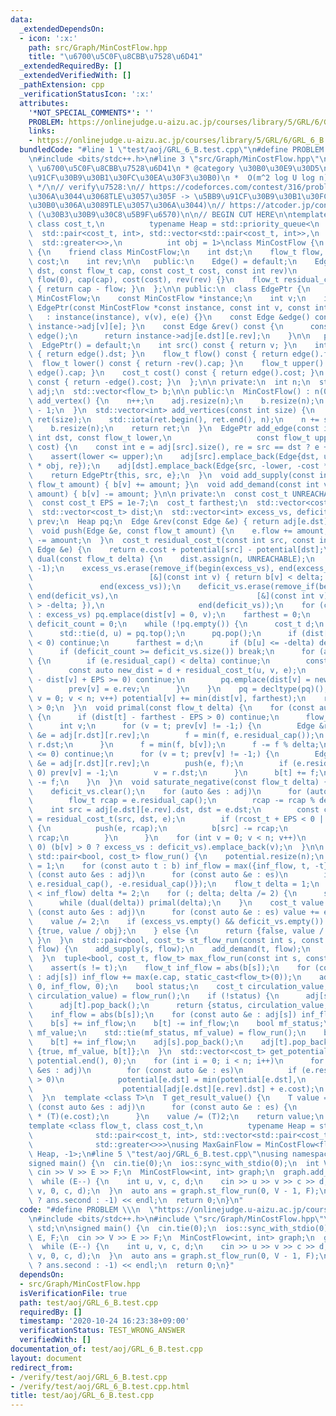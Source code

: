 ```yaml
---
data:
  _extendedDependsOn:
  - icon: ':x:'
    path: src/Graph/MinCostFlow.hpp
    title: "\u6700\u5C0F\u8CBB\u7528\u6D41"
  _extendedRequiredBy: []
  _extendedVerifiedWith: []
  _pathExtension: cpp
  _verificationStatusIcon: ':x:'
  attributes:
    '*NOT_SPECIAL_COMMENTS*': ''
    PROBLEM: https://onlinejudge.u-aizu.ac.jp/courses/library/5/GRL/6/GRL_6_B
    links:
    - https://onlinejudge.u-aizu.ac.jp/courses/library/5/GRL/6/GRL_6_B
  bundledCode: "#line 1 \"test/aoj/GRL_6_B.test.cpp\"\n#define PROBLEM \\\n  \"https://onlinejudge.u-aizu.ac.jp/courses/library/5/GRL/6/GRL_6_B\"\
    \n#include <bits/stdc++.h>\n#line 3 \"src/Graph/MinCostFlow.hpp\"\n/**\n * @title\
    \ \u6700\u5C0F\u8CBB\u7528\u6D41\n * @category \u30B0\u30E9\u30D5\n *  PrimalDual(\u5BB9\
    \u91CF\u30B9\u30B1\u30FC\u30EA\u30F3\u30B0)\n *  O(m^2 log U log n)\n * @see https://misawa.github.io/others/flow/library_design.html\n\
    \ */\n// verify\u7528:\n// https://codeforces.com/contest/316/problem/C2\n// (Radix-Heap\u3067\
    \u306A\u3044\u3068TLE\u3057\u305F -> \u5BB9\u91CF\u30B9\u30B1\u30FC\u30EA\u30F3\
    \u30B0\u306A\u3089TLE\u3057\u306A\u3044)\n// https://atcoder.jp/contests/geocon2013/tasks/geocon2013_b\
    \ (\u30B3\u30B9\u30C8\u5B9F\u6570)\n\n// BEGIN CUT HERE\n\ntemplate <class flow_t,\
    \ class cost_t,\n          typename Heap = std::priority_queue<\n            \
    \  std::pair<cost_t, int>, std::vector<std::pair<cost_t, int>>,\n            \
    \  std::greater<>>,\n          int obj = 1>\nclass MinCostFlow {\n  class Edge\
    \ {\n    friend class MinCostFlow;\n    int dst;\n    flow_t flow, cap;\n    cost_t\
    \ cost;\n    int rev;\n\n   public:\n    Edge() = default;\n    Edge(const int\
    \ dst, const flow_t cap, const cost_t cost, const int rev)\n        : dst(dst),\
    \ flow(0), cap(cap), cost(cost), rev(rev) {}\n    flow_t residual_cap() const\
    \ { return cap - flow; }\n  };\n\n public:\n  class EdgePtr {\n    friend class\
    \ MinCostFlow;\n    const MinCostFlow *instance;\n    int v;\n    int e;\n   \
    \ EdgePtr(const MinCostFlow *const instance, const int v, const int e)\n     \
    \   : instance(instance), v(v), e(e) {}\n    const Edge &edge() const { return\
    \ instance->adj[v][e]; }\n    const Edge &rev() const {\n      const Edge &e =\
    \ edge();\n      return instance->adj[e.dst][e.rev];\n    }\n\n   public:\n  \
    \  EdgePtr() = default;\n    int src() const { return v; }\n    int dst() const\
    \ { return edge().dst; }\n    flow_t flow() const { return edge().flow; }\n  \
    \  flow_t lower() const { return -rev().cap; }\n    flow_t upper() const { return\
    \ edge().cap; }\n    cost_t cost() const { return edge().cost; }\n    cost_t gain()\
    \ const { return -edge().cost; }\n  };\n\n private:\n  int n;\n  std::vector<std::vector<Edge>>\
    \ adj;\n  std::vector<flow_t> b;\n\n public:\n  MinCostFlow() : n(0) {}\n  int\
    \ add_vertex() {\n    n++;\n    adj.resize(n);\n    b.resize(n);\n    return n\
    \ - 1;\n  }\n  std::vector<int> add_vertices(const int size) {\n    std::vector<int>\
    \ ret(size);\n    std::iota(ret.begin(), ret.end(), n);\n    n += size;\n    adj.resize(n);\n\
    \    b.resize(n);\n    return ret;\n  }\n  EdgePtr add_edge(const int src, const\
    \ int dst, const flow_t lower,\n                   const flow_t upper, const cost_t\
    \ cost) {\n    const int e = adj[src].size(), re = src == dst ? e + 1 : adj[dst].size();\n\
    \    assert(lower <= upper);\n    adj[src].emplace_back(Edge{dst, upper, cost\
    \ * obj, re});\n    adj[dst].emplace_back(Edge{src, -lower, -cost * obj, e});\n\
    \    return EdgePtr{this, src, e};\n  }\n  void add_supply(const int v, const\
    \ flow_t amount) { b[v] += amount; }\n  void add_demand(const int v, const flow_t\
    \ amount) { b[v] -= amount; }\n\n private:\n  const cost_t UNREACHABLE = numeric_limits<cost_t>::max();\n\
    \  const cost_t EPS = 1e-7;\n  cost_t farthest;\n  std::vector<cost_t> potential;\n\
    \  std::vector<cost_t> dist;\n  std::vector<int> excess_vs, deficit_vs;\n  std::vector<int>\
    \ prev;\n  Heap pq;\n  Edge &rev(const Edge &e) { return adj[e.dst][e.rev]; }\n\
    \  void push(Edge &e, const flow_t amount) {\n    e.flow += amount;\n    adj[e.dst][e.rev].flow\
    \ -= amount;\n  }\n  cost_t residual_cost_t(const int src, const int dst, const\
    \ Edge &e) {\n    return e.cost + potential[src] - potential[dst];\n  }\n  bool\
    \ dual(const flow_t delta) {\n    dist.assign(n, UNREACHABLE);\n    prev.assign(n,\
    \ -1);\n    excess_vs.erase(remove_if(begin(excess_vs), end(excess_vs),\n    \
    \                          [&](const int v) { return b[v] < delta; }),\n     \
    \               end(excess_vs));\n    deficit_vs.erase(remove_if(begin(deficit_vs),\
    \ end(deficit_vs),\n                               [&](const int v) { return b[v]\
    \ > -delta; }),\n                     end(deficit_vs));\n    for (const auto v\
    \ : excess_vs) pq.emplace(dist[v] = 0, v);\n    farthest = 0;\n    std::size_t\
    \ deficit_count = 0;\n    while (!pq.empty()) {\n      cost_t d;\n      int u;\n\
    \      std::tie(d, u) = pq.top();\n      pq.pop();\n      if (dist[u] - d + EPS\
    \ < 0) continue;\n      farthest = d;\n      if (b[u] <= -delta) deficit_count++;\n\
    \      if (deficit_count >= deficit_vs.size()) break;\n      for (auto &e : adj[u])\
    \ {\n        if (e.residual_cap() < delta) continue;\n        const auto v = e.dst;\n\
    \        const auto new_dist = d + residual_cost_t(u, v, e);\n        if (new_dist\
    \ - dist[v] + EPS >= 0) continue;\n        pq.emplace(dist[v] = new_dist, v);\n\
    \        prev[v] = e.rev;\n      }\n    }\n    pq = decltype(pq)();\n    for (int\
    \ v = 0; v < n; v++) potential[v] += min(dist[v], farthest);\n    return deficit_count\
    \ > 0;\n  }\n  void primal(const flow_t delta) {\n    for (const auto t : deficit_vs)\
    \ {\n      if (dist[t] - farthest - EPS > 0) continue;\n      flow_t f = -b[t];\n\
    \      int v;\n      for (v = t; prev[v] != -1;) {\n        Edge &r = adj[v][prev[v]],\
    \ &e = adj[r.dst][r.rev];\n        f = min(f, e.residual_cap());\n        v =\
    \ r.dst;\n      }\n      f = min(f, b[v]);\n      f -= f % delta;\n      if (f\
    \ <= 0) continue;\n      for (v = t; prev[v] != -1;) {\n        Edge &r = adj[v][prev[v]],\
    \ &e = adj[r.dst][r.rev];\n        push(e, f);\n        if (e.residual_cap() <=\
    \ 0) prev[v] = -1;\n        v = r.dst;\n      }\n      b[t] += f;\n      b[v]\
    \ -= f;\n    }\n  }\n  void saturate_negative(const flow_t delta) {\n    excess_vs.clear();\n\
    \    deficit_vs.clear();\n    for (auto &es : adj)\n      for (auto &e : es) {\n\
    \        flow_t rcap = e.residual_cap();\n        rcap -= rcap % delta;\n    \
    \    int src = adj[e.dst][e.rev].dst, dst = e.dst;\n        const cost_t rcost_t\
    \ = residual_cost_t(src, dst, e);\n        if (rcost_t + EPS < 0 || rcap < 0)\
    \ {\n          push(e, rcap);\n          b[src] -= rcap;\n          b[dst] +=\
    \ rcap;\n        }\n      }\n    for (int v = 0; v < n; v++)\n      if (b[v] !=\
    \ 0) (b[v] > 0 ? excess_vs : deficit_vs).emplace_back(v);\n  }\n\n public:\n \
    \ std::pair<bool, cost_t> flow_run() {\n    potential.resize(n);\n    flow_t inf_flow\
    \ = 1;\n    for (const auto t : b) inf_flow = max({inf_flow, t, -t});\n    for\
    \ (const auto &es : adj)\n      for (const auto &e : es)\n        inf_flow = max({inf_flow,\
    \ e.residual_cap(), -e.residual_cap()});\n    flow_t delta = 1;\n    while (delta\
    \ < inf_flow) delta *= 2;\n    for (; delta; delta /= 2) {\n      saturate_negative(delta);\n\
    \      while (dual(delta)) primal(delta);\n    }\n    cost_t value = 0;\n    for\
    \ (const auto &es : adj)\n      for (const auto &e : es) value += e.flow * e.cost;\n\
    \    value /= 2;\n    if (excess_vs.empty() && deficit_vs.empty()) {\n      return\
    \ {true, value / obj};\n    } else {\n      return {false, value / obj};\n   \
    \ }\n  }\n  std::pair<bool, cost_t> st_flow_run(const int s, const int t, flow_t\
    \ flow) {\n    add_supply(s, flow);\n    add_demand(t, flow);\n    return flow_run();\n\
    \  }\n  tuple<bool, cost_t, flow_t> max_flow_run(const int s, const int t) {\n\
    \    assert(s != t);\n    flow_t inf_flow = abs(b[s]);\n    for (const auto &e\
    \ : adj[s]) inf_flow += max(e.cap, static_cast<flow_t>(0));\n    add_edge(t, s,\
    \ 0, inf_flow, 0);\n    bool status;\n    cost_t circulation_value;\n    std::tie(status,\
    \ circulation_value) = flow_run();\n    if (!status) {\n      adj[s].pop_back();\n\
    \      adj[t].pop_back();\n      return {status, circulation_value, 0};\n    }\n\
    \    inf_flow = abs(b[s]);\n    for (const auto &e : adj[s]) inf_flow += e.residual_cap();\n\
    \    b[s] += inf_flow;\n    b[t] -= inf_flow;\n    bool mf_status;\n    cost_t\
    \ mf_value;\n    std::tie(mf_status, mf_value) = flow_run();\n    b[s] -= inf_flow;\n\
    \    b[t] += inf_flow;\n    adj[s].pop_back();\n    adj[t].pop_back();\n    return\
    \ {true, mf_value, b[t]};\n  }\n  std::vector<cost_t> get_potential() {\n    std::fill(potential.begin(),\
    \ potential.end(), 0);\n    for (int i = 0; i < n; i++)\n      for (const auto\
    \ &es : adj)\n        for (const auto &e : es)\n          if (e.residual_cap()\
    \ > 0)\n            potential[e.dst] = min(potential[e.dst],\n               \
    \                    potential[adj[e.dst][e.rev].dst] + e.cost);\n    return potential;\n\
    \  }\n  template <class T>\n  T get_result_value() {\n    T value = 0;\n    for\
    \ (const auto &es : adj)\n      for (const auto &e : es) {\n        value += (T)(e.flow)\
    \ * (T)(e.cost);\n      }\n    value /= (T)2;\n    return value;\n  }\n};\n\n\
    template <class flow_t, class cost_t,\n          typename Heap = std::priority_queue<\n\
    \              std::pair<cost_t, int>, std::vector<std::pair<cost_t, int>>,\n\
    \              std::greater<>>>\nusing MaxGainFlow = MinCostFlow<flow_t, cost_t,\
    \ Heap, -1>;\n#line 5 \"test/aoj/GRL_6_B.test.cpp\"\nusing namespace std;\n\n\
    signed main() {\n  cin.tie(0);\n  ios::sync_with_stdio(0);\n  int V, E, F;\n \
    \ cin >> V >> E >> F;\n  MinCostFlow<int, int> graph;\n  graph.add_vertices(V);\n\
    \  while (E--) {\n    int u, v, c, d;\n    cin >> u >> v >> c >> d;\n    graph.add_edge(u,\
    \ v, 0, c, d);\n  }\n  auto ans = graph.st_flow_run(0, V - 1, F);\n  cout << (ans.first\
    \ ? ans.second : -1) << endl;\n  return 0;\n}\n"
  code: "#define PROBLEM \\\n  \"https://onlinejudge.u-aizu.ac.jp/courses/library/5/GRL/6/GRL_6_B\"\
    \n#include <bits/stdc++.h>\n#include \"src/Graph/MinCostFlow.hpp\"\nusing namespace\
    \ std;\n\nsigned main() {\n  cin.tie(0);\n  ios::sync_with_stdio(0);\n  int V,\
    \ E, F;\n  cin >> V >> E >> F;\n  MinCostFlow<int, int> graph;\n  graph.add_vertices(V);\n\
    \  while (E--) {\n    int u, v, c, d;\n    cin >> u >> v >> c >> d;\n    graph.add_edge(u,\
    \ v, 0, c, d);\n  }\n  auto ans = graph.st_flow_run(0, V - 1, F);\n  cout << (ans.first\
    \ ? ans.second : -1) << endl;\n  return 0;\n}"
  dependsOn:
  - src/Graph/MinCostFlow.hpp
  isVerificationFile: true
  path: test/aoj/GRL_6_B.test.cpp
  requiredBy: []
  timestamp: '2020-10-24 16:23:38+09:00'
  verificationStatus: TEST_WRONG_ANSWER
  verifiedWith: []
documentation_of: test/aoj/GRL_6_B.test.cpp
layout: document
redirect_from:
- /verify/test/aoj/GRL_6_B.test.cpp
- /verify/test/aoj/GRL_6_B.test.cpp.html
title: test/aoj/GRL_6_B.test.cpp
---
```

